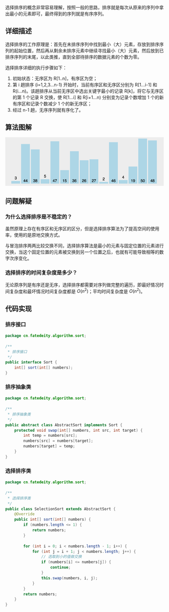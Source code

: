 
选择排序的概念非常容易理解，按照一般的思路，排序就是每次从原来的序列中拿出最小的元素即可，最终得到的序列就是有序序列。

<!--more-->

## 详细描述

选择排序的工作原理是：首先在未排序序列中找到最小（大）元素，存放到排序序列的起始位置，然后再从剩余未排序元素中继续寻找最小（大）元素，然后放到已排序序列的末尾，以此类推，直到全部待排序的数据元素的个数为零。

选择排序详细的执行步骤如下：

1. 初始状态：无序区为 R[1..n]，有序区为空；
2. 第 i 趟排序 (i=1,2,3…n-1) 开始时，当前有序区和无序区分别为 R[1...i-1] 和 R(i...n)。该趟排序从当前无序区中选出关键字最小的记录 R[k]，将它与无序区的第 1 个记录 R 交换，使 R[1...i] 和 R[i+1...n) 分别变为记录个数增加 1 个的新有序区和记录个数减少 1 个的新无序区；
3. 经过 n-1 趟，无序序列就有序化了。

## 算法图解

![选择排序](assets/选择排序.gif)

## 问题解疑

### 为什么选择排序是不稳定的？

虽然原理上存在有序区和无序区的区分，但是选择排序算法为了提高空间的使用率，使用的是原地交换方式。

与冒泡排序两两比较交换不同，选择排序算法是最小的元素与固定位置的元素进行交换，当这个固定位置的元素被交换到另一个位置之后，也就有可能导致相等的数字次序变化。

### 选择排序的时间复杂度是多少？

无论原序列是有序还是无序，选择排序都需要对序列做完整的遍历，即最好情况时间复杂度和最坏情况时间复杂度都是 $O(n^2)$；平均时间复杂度是 $O(n^2)$。

## 代码实现

### 排序接口

```java
package cn.fatedeity.algorithm.sort;

/**
 * 排序接口
 */
public interface Sort {
    int[] sort(int[] numbers);
}
```

### 排序抽象类

```java
package cn.fatedeity.algorithm.sort;

/**
 * 排序抽象类
 */
public abstract class AbstractSort implements Sort {
    protected void swap(int[] numbers, int src, int target) {
        int temp = numbers[src];
        numbers[src] = numbers[target];
        numbers[target] = temp;
    }
}
```

### 选择排序类

```java
package cn.fatedeity.algorithm.sort;

/**
 * 选择排序类
 */
public class SelectionSort extends AbstractSort {
    @Override
    public int[] sort(int[] numbers) {
        if (numbers.length <= 1) {
            return numbers;
        }

        for (int i = 0; i < numbers.length - 1; i++) {
            for (int j = i + 1; j < numbers.length; j++) {
                // 选取到小的值做交换
                if (numbers[i] <= numbers[j]) {
                    continue;
                }
                this.swap(numbers, i, j);
            }
        }
        return numbers;
    }
}
```


